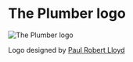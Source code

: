 # The Plumber logo

![The Plumber logo](png/complex/large-vertical.png)

Logo designed by [Paul Robert Lloyd](http://paulrobertlloyd.com)